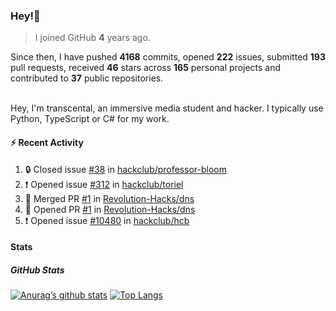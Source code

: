 ### Hey!👋
<!-- [![Banner](banner.png)](https://dillonb07.is-a.dev) -->


> I joined GitHub **4** years ago.

Since then, I have pushed **4168** commits, opened **222** issues, submitted **193** pull requests, received **46** stars across **165** personal projects and contributed to **37** public repositories.

<br>
Hey, I'm transcental, an immersive media student and hacker. I typically use Python, TypeScript or C# for my work.

<br>

#### :zap: Recent Activity

<!--START_SECTION:activity-->
1. 🔒 Closed issue [#38](https://github.com/hackclub/professor-bloom/issues/38) in [hackclub/professor-bloom](https://github.com/hackclub/professor-bloom)
2. ❗ Opened issue [#312](https://github.com/hackclub/toriel/issues/312) in [hackclub/toriel](https://github.com/hackclub/toriel)
3. 🎉 Merged PR [#1](https://github.com/Revolution-Hacks/dns/pull/1) in [Revolution-Hacks/dns](https://github.com/Revolution-Hacks/dns)
4. 💪 Opened PR [#1](https://github.com/Revolution-Hacks/dns/pull/1) in [Revolution-Hacks/dns](https://github.com/Revolution-Hacks/dns)
5. ❗ Opened issue [#10480](https://github.com/hackclub/hcb/issues/10480) in [hackclub/hcb](https://github.com/hackclub/hcb)
<!--END_SECTION:activity-->

#### Stats

##### GitHub Stats
[![Anurag’s github stats](https://github-readme-stats.vercel.app/api?username=transcental&show_icons=true&theme=radical)](https://github.com/transcental)
[![Top Langs](https://github-readme-stats.vercel.app/api/top-langs/?username=transcental&layout=compact&theme=radical)](https://github.com/transcental)
